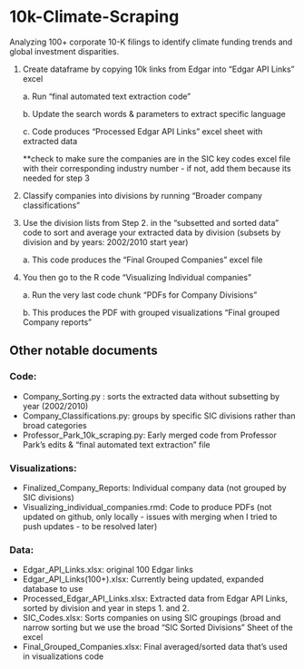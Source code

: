 # 10k-Climate-Scraping
Analyzing 100+ corporate 10-K filings to identify climate funding trends and global investment disparities.

1. Create dataframe by copying 10k links from Edgar into “Edgar API Links” excel

    a. Run “final automated text extraction code”

    b. Update the search words & parameters to extract specific language
    
    c. Code produces “Processed Edgar API Links” excel sheet with extracted data
   
   **check to make sure the companies are in the SIC key codes excel file with their corresponding industry number - if not, add them because its needed for step 3
  
3. Classify companies into divisions by running “Broader company classifications”

4. Use the division lists from Step 2. in the “subsetted and sorted data” code to sort and average your extracted data by division (subsets by division and by years: 2002/2010 start year)

      a. This code produces the “Final Grouped Companies” excel file 
  
5. You then go to the R code “Visualizing Individual companies”

      a. Run the very last code chunk “PDFs for Company Divisions”
  
      b. This produces the PDF with grouped visualizations “Final grouped Company reports”



## Other notable documents
### Code: 
- Company_Sorting.py : sorts the extracted data without subsetting by year (2002/2010)
- Company_Classifications.py: groups by specific SIC divisions rather than broad categories
- Professor_Park_10k_scraping.py: Early merged code from Professor Park’s edits & “final automated text extraction” file

### Visualizations:
- Finalized_Company_Reports: Individual company data (not grouped by SIC divisions)
- Visualizing_individual_companies.rmd: Code to produce PDFs (not updated on github, only locally - issues with merging when I tried to push updates - to be resolved later)

### Data:
- Edgar_API_Links.xlsx: original 100 Edgar links
- Edgar_API_Links(100+).xlsx: Currently being updated, expanded database to use
- Processed_Edgar_API_Links.xlsx: Extracted data from Edgar API Links, sorted by division and year in steps 1. and 2. 
- SIC_Codes.xlsx: Sorts companies on using SIC groupings (broad and narrow sorting but we use the broad “SIC Sorted Divisions” Sheet of the excel
- Final_Grouped_Companies.xlsx: Final averaged/sorted data that’s used in visualizations code

